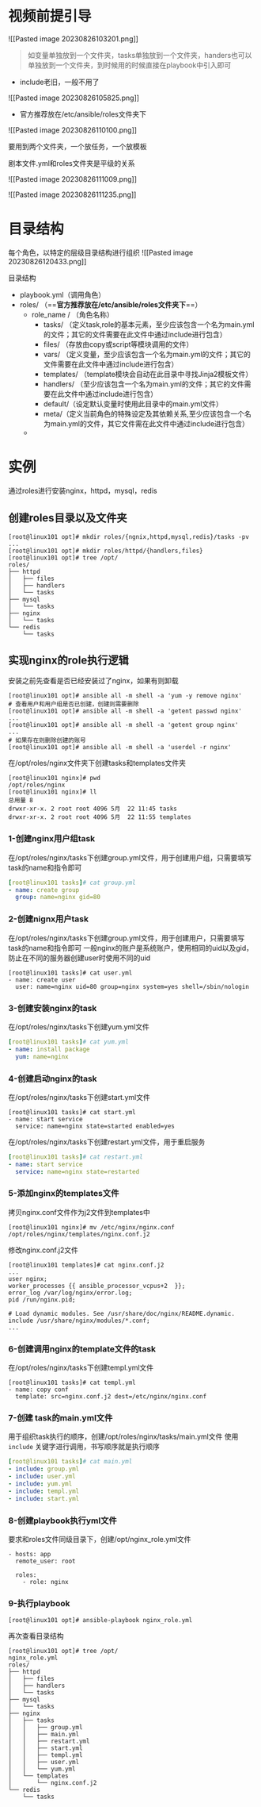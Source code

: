 # 视频前提引导

![[Pasted image 20230826103201.png]]

> 如变量单独放到一个文件夹，tasks单独放到一个文件夹，handers也可以单独放到一个文件夹，到时候用的时候直接在playbook中引入即可

* include老旧，一般不用了

![[Pasted image 20230826105825.png]]

* 官方推荐放在/etc/ansible/roles文件夹下

![[Pasted image 20230826110100.png]]

要用到两个文件夹，一个放任务，一个放模板

剧本文件.yml和roles文件夹是平级的关系

![[Pasted image 20230826111009.png]]

![[Pasted image 20230826111235.png]]


# 目录结构
每个角色，以特定的层级目录结构进行组织
![[Pasted image 20230826120433.png]]

目录结构

- playbook.yml（调用角色）
- roles/ （==**官方推荐放在/etc/ansible/roles文件夹下**==）
    - role_name / （角色名称）
        - tasks/ （定义task,role的基本元素，至少应该包含一个名为main.yml的文件；其它的文件需要在此文件中通过include进行包含）
        - files/ （存放由copy或script等模块调用的文件）
        - vars/ （定义变量，至少应该包含一个名为main.yml的文件；其它的文件需要在此文件中通过include进行包含）
        - templates/ （template模块会自动在此目录中寻找Jinja2模板文件）
        - handlers/ （至少应该包含一个名为main.yml的文件；其它的文件需要在此文件中通过include进行包含）
        - default/（设定默认变量时使用此目录中的main.yml文件）
        - meta/（定义当前角色的特殊设定及其依赖关系,至少应该包含一个名为main.yml的文件，其它文件需在此文件中通过include进行包含）
    -
# 实例
通过roles进行安装nginx，httpd，mysql，redis
## 创建roles目录以及文件夹
```shell
[root@linux101 opt]# mkdir roles/{ngnix,httpd,mysql,redis}/tasks -pv
...
[root@linux101 opt]# mkdir roles/httpd/{handlers,files}
[root@linux101 opt]# tree /opt/
roles/
├── httpd
│   ├── files
│   ├── handlers
│   └── tasks
├── mysql
│   └── tasks
├── nginx
│   └── tasks
└── redis
    └── tasks
```

## 实现nginx的role执行逻辑
安装之前先查看是否已经安装过了nginx，如果有则卸载
```shell
[root@linux101 opt]# ansible all -m shell -a 'yum -y remove nginx'
# 查看用户和用户组是否已创建，创建则需要删除
[root@linux101 opt]# ansible all -m shell -a 'getent passwd nginx'
...
[root@linux101 opt]# ansible all -m shell -a 'getent group nginx'
...
# 如果存在则删除创建的账号
[root@linux101 opt]# ansible all -m shell -a 'userdel -r nginx'
```

在/opt/roles/nginx文件夹下创建tasks和templates文件夹

```shell
[root@linux101 nginx]# pwd
/opt/roles/nginx
[root@linux101 nginx]# ll
总用量 8
drwxr-xr-x. 2 root root 4096 5月  22 11:45 tasks
drwxr-xr-x. 2 root root 4096 5月  22 11:55 templates
```

### 1-创建nginx用户组task
在/opt/roles/nginx/tasks下创建group.yml文件，用于创建用户组，只需要填写task的name和指令即可

```yaml
[root@linux101 tasks]# cat group.yml 
- name: create group
  group: name=nginx gid=80
```

### 2-创建nignx用户task
在/opt/roles/nginx/tasks下创建group.yml文件，用于创建用户，只需要填写task的name和指令即可 一般nginx的账户是系统账户，使用相同的uid以及gid，防止在不同的服务器创建user时使用不同的uid

```shell
[root@linux101 tasks]# cat user.yml 
- name: create user
  user: name=nginx uid=80 group=nginx system=yes shell=/sbin/nologin
```

### 3-创建安装nginx的task
在/opt/roles/nginx/tasks下创建yum.yml文件

```yaml
[root@linux101 tasks]# cat yum.yml 
- name: install package
  yum: name=nginx
```

### 4-创建启动nginx的task

在/opt/roles/nginx/tasks下创建start.yml文件

```shell
[root@linux101 tasks]# cat start.yml 
- name: start service
  service: name=nginx state=started enabled=yes
```

在/opt/roles/nginx/tasks下创建restart.yml文件，用于重启服务

```yaml
[root@linux101 tasks]# cat restart.yml 
- name: start service
  service: name=nginx state=restarted
```

### 5-添加nginx的templates文件

拷贝nginx.conf文件作为j2文件到templates中

```shell
[root@linux101 nginx]# mv /etc/nginx/nginx.conf /opt/roles/nginx/templates/nginx.conf.j2
```

修改nginx.conf.j2文件

```sehll
[root@linux101 templates]# cat nginx.conf.j2 
...
user nginx;
worker_processes {{ ansible_processor_vcpus+2  }};
error_log /var/log/nginx/error.log;
pid /run/nginx.pid;

# Load dynamic modules. See /usr/share/doc/nginx/README.dynamic.
include /usr/share/nginx/modules/*.conf;
...
```


### 6-创建调用nginx的template文件的task
在/opt/roles/nginx/tasks下创建templ.yml文件

```sehll
[root@linux101 tasks]# cat templ.yml 
- name: copy conf
  template: src=nginx.conf.j2 dest=/etc/nginx/nginx.conf
```

### 7-创建 task的main.yml文件
用于组织task执行的顺序，创建/opt/roles/nginx/tasks/main.yml文件 使用`include` 关键字进行调用，书写顺序就是执行顺序

```yaml
[root@linux101 tasks]# cat main.yml 
- include: group.yml
- include: user.yml
- include: yum.yml
- include: templ.yml
- include: start.yml
```


### 8-创建playbook执行yml文件
要求和roles文件同级目录下，创建/opt/nginx_role.yml文件

```shell
- hosts: app
  remote_user: root
  
  roles:
    - role: nginx
```


### 9-执行playbook
```shell
[root@linux101 opt]# ansible-playbook nginx_role.yml
```

再次查看目录结构
```shell
[root@linux101 opt]# tree /opt/
nginx_role.yml
roles/
├── httpd
│   ├── files
│   ├── handlers
│   └── tasks
├── mysql
│   └── tasks
├── nginx
│   ├── tasks
│   │   ├── group.yml
│   │   ├── main.yml
│   │   ├── restart.yml
│   │   ├── start.yml
│   │   ├── templ.yml
│   │   ├── user.yml
│   │   └── yum.yml
│   └── templates
│       └── nginx.conf.j2
└── redis
    └── tasks
```

